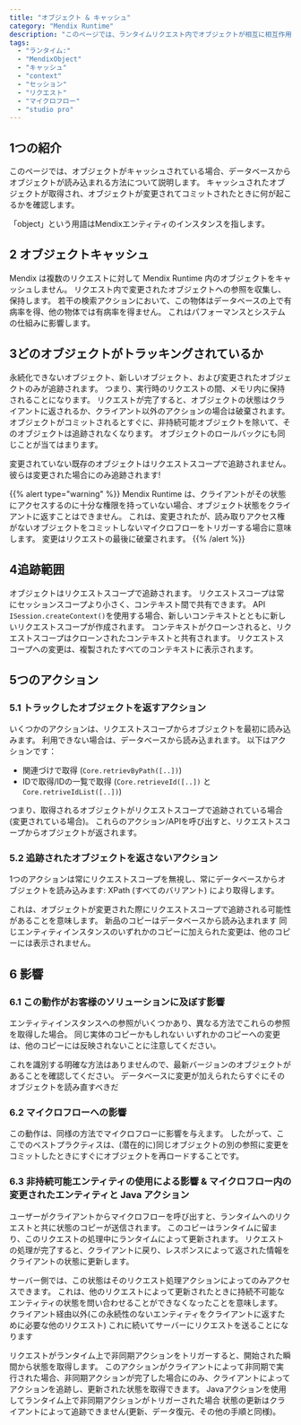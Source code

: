 ```yaml
---
title: "オブジェクト & キャッシュ"
category: "Mendix Runtime"
description: "このページでは、ランタイムリクエスト内でオブジェクトが相互に相互作用する方法について説明します。"
tags:
  - "ランタイム:"
  - "MendixObject"
  - "キャッシュ"
  - "context"
  - "セッション"
  - "リクエスト"
  - "マイクロフロー"
  - "studio pro"
---
```


## 1つの紹介

このページでは、オブジェクトがキャッシュされている場合、データベースからオブジェクトが読み込まれる方法について説明します。 キャッシュされたオブジェクトが取得され、オブジェクトが変更されてコミットされたときに何が起こるかを確認します。

「object」という用語はMendixエンティティのインスタンスを指します。

## 2 オブジェクトキャッシュ

Mendix は複数のリクエストに対して Mendix Runtime 内のオブジェクトをキャッシュしません。 リクエスト内で変更されたオブジェクトへの参照を収集し、保持します。 若干の検索アクションにおいて、この物体はデータベースの上で有病率を得、他の物体では有病率を得ません。 これはパフォーマンスとシステムの仕組みに影響します。

## 3どのオブジェクトがトラッキングされているか

永続化できないオブジェクト、新しいオブジェクト、および変更されたオブジェクトのみが追跡されます。 つまり、実行時のリクエストの間、メモリ内に保持されることになります。 リクエストが完了すると、オブジェクトの状態はクライアントに返されるか、クライアント以外のアクションの場合は破棄されます。 オブジェクトがコミットされるとすぐに、非持続可能オブジェクトを除いて、そのオブジェクトは追跡されなくなります。 オブジェクトのロールバックにも同じことが当てはまります。

変更されていない既存のオブジェクトはリクエストスコープで追跡されません。 彼らは変更された場合にのみ追跡されます!

{{% alert type="warning" %}}
Mendix Runtime は、クライアントがその状態にアクセスするのに十分な権限を持っていない場合、オブジェクト状態をクライアントに返すことはできません。 これは、変更されたが、読み取りアクセス権がないオブジェクトをコミットしないマイクロフローをトリガーする場合に意味します。 変更はリクエストの最後に破棄されます。
{{% /alert %}}

## 4追跡範囲

オブジェクトはリクエストスコープで追跡されます。 リクエストスコープは常にセッションスコープより小さく、コンテキスト間で共有できます。 API `ISession.createContext()`を使用する場合、新しいコンテキストとともに新しいリクエストスコープが作成されます。 コンテキストがクローンされると、リクエストスコープはクローンされたコンテキストと共有されます。 リクエストスコープへの変更は、複製されたすべてのコンテキストに表示されます。

## 5つのアクション

### 5.1 トラックしたオブジェクトを返すアクション

いくつかのアクションは、リクエストスコープからオブジェクトを最初に読み込みます。 利用できない場合は、データベースから読み込まれます。 以下はアクションです：

 * 関連づけで取得 (`Core.retrievByPath([..])`)
 * IDで取得/IDの一覧で取得 (`Core.retrieveId([..])` と `Core.retriveIdList([..])`)

つまり、取得されるオブジェクトがリクエストスコープで追跡されている場合(変更されている場合)。 これらのアクション/APIを呼び出すと、リクエストスコープからオブジェクトが返されます。

### 5.2 追跡されたオブジェクトを返さないアクション

1つのアクションは常にリクエストスコープを無視し、常にデータベースからオブジェクトを読み込みます: XPath (すべてのバリアント) により取得します。

これは、オブジェクトが変更された際にリクエストスコープで追跡される可能性があることを意味します。 新品のコピーはデータベースから読み込まれます 同じエンティティインスタンスのいずれかのコピーに加えられた変更は、他のコピーには表示されません。

## 6 影響

### 6.1 この動作がお客様のソリューションに及ぼす影響

エンティティインスタンスへの参照がいくつかあり、異なる方法でこれらの参照を取得した場合。 同じ実体のコピーかもしれない いずれかのコピーへの変更は、他のコピーには反映されないことに注意してください。

これを識別する明確な方法はありませんので、最新バージョンのオブジェクトがあることを確認してください。 データベースに変更が加えられたらすぐにそのオブジェクトを読み直すべきだ

### 6.2 マイクロフローへの影響

この動作は、同様の方法でマイクロフローに影響を与えます。 したがって、ここでのベストプラクティスは、(潜在的に)同じオブジェクトの別の参照に変更をコミットしたときにすぐにオブジェクトを再ロードすることです。

### 6.3 非持続可能エンティティの使用による影響 & マイクロフロー内の変更されたエンティティと Java アクション
ユーザーがクライアントからマイクロフローを呼び出すと、ランタイムへのリクエストと共に状態のコピーが送信されます。 このコピーはランタイムに留まり、このリクエストの処理中にランタイムによって更新されます。 リクエストの処理が完了すると、クライアントに戻り、レスポンスによって返された情報をクライアントの状態に更新します。

サーバー側では、この状態はそのリクエスト処理アクションによってのみアクセスできます。 これは、他のリクエストによって更新されたときに持続不可能なエンティティの状態を問い合わせることができなくなったことを意味します。 クライアント経由以外(この永続性のないエンティティをクライアントに返すために必要な他のリクエスト) これに続いてサーバーにリクエストを送ることになります

リクエストがランタイム上で非同期アクションをトリガーすると、開始された瞬間から状態を取得します。 このアクションがクライアントによって非同期で実行された場合、非同期アクションが完了した場合にのみ、クライアントによってアクションを追跡し、更新された状態を取得できます。 Javaアクションを使用してランタイム上で非同期アクションがトリガーされた場合 状態の更新はクライアントによって追跡できません(更新、データ復元、その他の手順と同様)。
